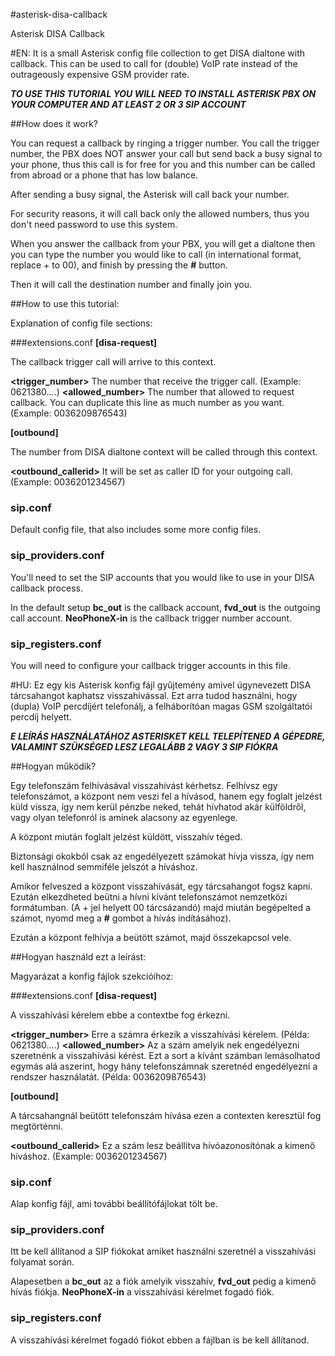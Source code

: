 #asterisk-disa-callback

Asterisk DISA Callback

#EN:
It is a small Asterisk config file collection to get DISA dialtone with callback.
This can be used to call for (double) VoIP rate instead of the outrageously expensive GSM provider rate.

**_TO USE THIS TUTORIAL YOU WILL NEED TO INSTALL ASTERISK PBX ON YOUR COMPUTER AND AT LEAST 2 OR 3 SIP ACCOUNT_**

##How does it work?

You can request a callback by ringing a trigger number.
You call the trigger number, the PBX does NOT answer your call but send back a busy signal to your phone, thus this call is for free for you and this number can be called from abroad or a phone that has low balance.

After sending a busy signal, the Asterisk will call back your number.

For security reasons, it will call back only the allowed numbers, thus you don't need password to use this system.

When you answer the callback from your PBX, you will get a dialtone then you can type the number you would like to call (in international format, replace + to 00), and finish by pressing the **#** button.

Then it will call the destination number and finally join you.

##How to use this tutorial:

Explanation of config file sections:

###extensions.conf
**[disa-request]**

The callback trigger call will arrive to this context.

**&lt;trigger_number&gt;** The number that receive the trigger call. (Example: 0621380....)
**&lt;allowed_number&gt;** The number that allowed to request callback. You can duplicate this line as much number as you want. (Example: 0036209876543)

**[outbound]**

The number from DISA dialtone context will be called through this context.

**&lt;outbound_callerid&gt;** It will be set as caller ID for your outgoing call. (Example: 0036201234567)

### sip.conf

Default config file, that also includes some more config files.

### sip_providers.conf

You'll need to set the SIP accounts that you would like to use in your DISA callback process.

In the default setup **bc_out** is the callback account, **fvd_out** is the outgoing call account.
**NeoPhoneX-in** is the callback trigger number account.

### sip_registers.conf
You will need to configure your callback trigger accounts in this file.


#HU:
Ez egy kis Asterisk konfig fájl gyűjtemény amivel úgynevezett DISA tárcsahangot kaphatsz visszahívással.
Ezt arra tudod használni, hogy (dupla) VoIP percdíjért telefonálj, a felháborítóan magas GSM szolgáltatói percdíj helyett.

**_E LEÍRÁS HASZNÁLATÁHOZ ASTERISKET KELL TELEPÍTENED A GÉPEDRE, VALAMINT SZÜKSÉGED LESZ LEGALÁBB 2 VAGY 3 SIP FIÓKRA_**

##Hogyan működik?

Egy telefonszám felhívásával visszahívást kérhetsz.
Felhívsz egy telefonszámot, a központ nem veszi fel a hívásod, hanem egy foglalt jelzést küld vissza, így nem kerül pénzbe neked, tehát hívhatod akár külföldről, vagy olyan telefonról is aminek alacsony az egyenlege.

A központ miután foglalt jelzést küldött, visszahív téged.

Biztonsági okokból csak az engedélyezett számokat hívja vissza, így nem kell használnod semmiféle jelszót a híváshoz.

Amikor felveszed a központ visszahívását, egy tárcsahangot fogsz kapni. Ezután elkezdheted beütni a hívni kívánt telefonszámot nemzetközi formátumban. (A + jel helyett 00 tárcsázandó) majd miután begépelted a számot, nyomd meg a **#** gombot a hívás indításához).

Ezután a központ felhívja a beütött számot, majd összekapcsol vele.

##Hogyan használd ezt a leírást:

Magyarázat a konfig fájlok szekcióihoz:

###extensions.conf
**[disa-request]**

A visszahívási kérelem ebbe a contextbe fog érkezni.

**&lt;trigger_number&gt;** Erre a számra érkezik a visszahívási kérelem. (Példa: 0621380....)
**&lt;allowed_number&gt;** Az a szám amelyik nek engedélyezni szeretnénk a visszahívási kérést. Ezt a sort a kívánt számban lemásolhatod egymás alá aszerint, hogy hány telefonszámnak szeretnéd engedélyezni a rendszer használatát. (Példa: 0036209876543)

**[outbound]**

A tárcsahangnál beütött telefonszám hívása ezen a contexten keresztül fog megtörténni.

**&lt;outbound_callerid&gt;** Ez a szám lesz beállítva hívóazonosítónak a kimenő híváshoz. (Example: 0036201234567)

### sip.conf

Alap konfig fájl, ami további beállítófájlokat tölt be.

### sip_providers.conf

Itt be kell állítanod a SIP fiókokat amiket használni szeretnél a visszahívási folyamat során.

Alapesetben a **bc_out** az a fiók amelyik visszahív, **fvd_out** pedig a kimenő hívás fiókja.
**NeoPhoneX-in** a visszahívási kérelmet fogadó fiók.

### sip_registers.conf
A visszahívási kérelmet fogadó fiókot ebben a fájlban is be kell állítanod.
